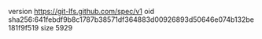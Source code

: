 version https://git-lfs.github.com/spec/v1
oid sha256:641febdf9b8c1787b38571df364883d00926893d50646e074b132be181f9f519
size 5929

